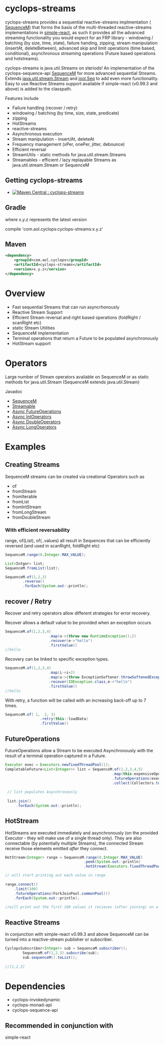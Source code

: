 # cyclops-streams

cyclops-streams provides a sequential reactive-streams implmentation ( [SequenceM](http://static.javadoc.io/com.aol.cyclops/cyclops-sequence-api/com/aol/cyclops/sequence/SequenceM.html)) that forms the basis of the multi-threaded reactive-streams implementations in [simple-react](https://github.com/aol/simple-react), as such it provides all the advanced streaming functionality you would expect for an FRP library - windowing / batching (by size, time, state), failure handing, zipping, stream manipulation (insertAt, deleteBetween), advanced skip and limit operations (time based, conditional), asynchronous streaming operations (Future based operations and hotstreams).

cyclops-streams is java.util.Streams on steriods! An implementation of the cyclops-sequence-api [SequenceM](http://static.javadoc.io/com.aol.cyclops/cyclops-sequence-api/6.0.1/com/aol/cyclops/sequence/SequenceM.html) for more advanced sequential Streams. Extends [java.util.stream.Stream](https://docs.oracle.com/javase/8/docs/api/java/util/stream/Stream.html) and [jool.Seq](http://www.jooq.org/products/jOO%CE%BB/javadoc/0.9.7/org/jooq/lambda/Seq.html) to add even more functionality. 
Easy to use Reactive Streams support available if simple-react (v0.99.3 and above) is added to the classpath.

Features include

* Failure handling (recover / retry)
* windowing / batching (by time, size, state, predicate)
* zipping
* HotStreams
* reactive-streams
* Asynchronous execution
* Stream manipulation - insert/At, deleteAt
* Frequency management (xPer, onePer, jitter, debounce)
* Efficient reversal
* StreamUtils - static methods for java.util.stream.Streams
* Streamables - efficient / lazy replayable Streams as java.util.stream.Stream or SequenceM



## Getting cyclops-streams

* [![Maven Central : cyclops-streams](https://maven-badges.herokuapp.com/maven-central/com.aol.cyclops/cyclops-streams/badge.svg)](https://maven-badges.herokuapp.com/maven-central/com.aol.cyclops/cyclops-streams)


## Gradle

where x.y.z represents the latest version

compile 'com.aol.cyclops:cyclops-streams:x.y.z'

## Maven

```xml
<dependency>
    <groupId>com.aol.cyclops</groupId>
    <artifactId>cyclops-streams</artifactId>
    <version>x.y.z</version>
</dependency>
```
# Overview

* Fast sequential Streams that can run asyncrhonously
* Reactive Stream Support
* Efficient Stream reversal and right based operations (foldRight / scanRight etc)
* static Stream Utilities
* SequenceM implementation
* Terminal operations that return a Future to be populated asynchronously
* HotStream support




# Operators

Large number of Stream operators available on SequenceM or as static methods for java.util.Stream (SequenceM extends java.util.Stream)

Javadoc 
 
* [SequenceM](http://static.javadoc.io/com.aol.cyclops/cyclops-sequence-api/6.0.1/com/aol/cyclops/sequence/SequenceM.html)
* [Streamable](http://static.javadoc.io/com.aol.cyclops/cyclops-sequence-api/6.0.1/com/aol/cyclops/sequence/streamable/Streamable.html)
* [Async FutureOperations](http://static.javadoc.io/com.aol.cyclops/cyclops-sequence-api/6.0.1/com/aol/cyclops/sequence/future/FutureOperations.html)
* [Async IntOperators](http://static.javadoc.io/com.aol.cyclops/cyclops-sequence-api/6.0.1/com/aol/cyclops/sequence/future/IntOperators.html)
* [Async DoubleOperators](http://static.javadoc.io/com.aol.cyclops/cyclops-sequence-api/6.0.1/com/aol/cyclops/sequence/future/DoubleOperators.html)
* [Async LongOperators](http://static.javadoc.io/com.aol.cyclops/cyclops-sequence-api/6.0.1/com/aol/cyclops/sequence/future/LongOperators.html)

# Examples

## Creating Streams

SequenceM streams can be created via creational Operators such as

* of
* fromStream
* fromIterable
* fromList
* fromIntStream
* fromLongStream
* fromDoubleStream

### With efficient reversability


range, of(List), of(..values) all result in Sequences that can be efficiently reversed (and used in scanRight, foldRight etc)

```java
SequenceM.range(0,Integer.MAX_VALUE);

List<Intger> list;
SequenceM.fromList(list);

SequenceM.of(1,2,3)
        .reverse()
        .forEach(System.out::println);
```

## recover / Retry

Recover and retry operators allow different strategies for error recovery.

Recover allows a default value to be provided when an exception occurs

```java
SequenceM.of(1,2,3,4)
					.map(u->{throw new RuntimeException();})
					.recover(e->"hello")
					.firstValue()
//hello
```

Recovery can be linked to specific exception types.

```java
SequenceM.of(1,2,3,4)
					.map(i->i+2)
					.map(u->{throw ExceptionSoftener.throwSoftenedException( new IOException());})
					.recover(IOException.class,e->"hello")
					.firstValue()
//hello
```

With retry, a function will be called with an increasing back-off up to 7 times. 

```java
SequenceM.of( 1,  2, 3)
				.retry(this::loadData)
				.firstValue()
```
## FutureOperations

FutureOperations allow a Stream to be executed Asynchronously with the result of a terminal operation captured in a Future.

```java
Executor exec = Executors.newfixedThreadPool(1);
CompletableFuture<List<Integer>> list = SequenceM.of(1,2,3,4,5)
                                                 .map(this:expensiveOperation)
         										 .futureOperations(exec)
        										 .collect(Collectors.toList());
        										 
 // list populates Asynchronously
 
 list.join()
     .forEach(System.out::println);
```



## HotStream 

HotStreams are executed immediately and asynchronously (on the provided Executor - they will make use of a single thread only). They are also connectable (by potentially multiple Streams), the connected Stream receive those elements emitted *after* they connect.

```java
HotStream<Integer> range = SequenceM.range(0,Integer.MAX_VALUE)
									.peek(System.out::println)
									.hotStream(Executors.fixedThreadPool(1));

// will start printing out each value in range									
									
range.connect()
	.limit(100)
	.futureOperations(ForkJoinPool.commonPool())
	.forEach(System.out::println);
	
//will print out the first 100 values it recieves (after joining) on a separate thread	
```

## Reactive Streams

In conjunction with simple-react v0.99.3 and above SequenceM can be turned into a reactive-stream publisher or subscriber.
```java
CyclopsSubscriber<Integer> sub = SequenceM.subscriber();
		SequenceM.of(1,2,3).subscribe(sub);
		sub.sequenceM().toList();
		
//[1,2,3]
```
# Dependencies

* cyclops-invokedynamic
* cyclops-monad-api
* cyclops-sequence-api

## Recommended in conjunction with

simple-react
